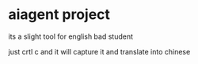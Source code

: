 # aiagent project

its a slight tool for english bad student

just crtl c and it will capture it and translate into chinese
